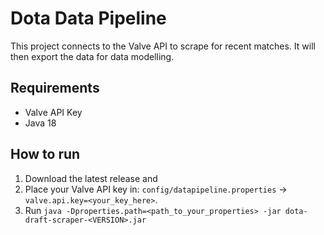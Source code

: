 # Dota Data Pipeline
This project connects to the Valve API to scrape for recent matches. It will then export the data for data modelling.

## Requirements

* Valve API Key
* Java 18

## How to run

1. Download the latest release and
2. Place your Valve API key in: `config/datapipeline.properties` -> `valve.api.key=<your_key_here>`.
3. Run `java -Dproperties.path=<path_to_your_properties> -jar dota-draft-scraper-<VERSION>.jar`
